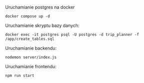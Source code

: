 Uruchamianie postgres na docker

`docker compose up -d`

Uruchamianie skryptu bazy danych:

`docker exec -it postgres psql -U postgres -d trip_planner -f /app/create_tables.sql`

Uruchamianie backendu:

`nodemon server/index.js`

Uruchamianie frontendu:

`npm run start`
